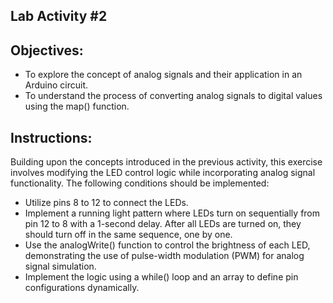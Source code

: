 ## Lab Activity #2

## Objectives:
- To explore the concept of analog signals and their application in an Arduino circuit.
- To understand the process of converting analog signals to digital values using the map() function.

## Instructions:
Building upon the concepts introduced in the previous activity, this exercise involves modifying the LED control logic while incorporating analog signal functionality. The following conditions should be implemented:

- Utilize pins 8 to 12 to connect the LEDs.
- Implement a running light pattern where LEDs turn on sequentially from pin 12 to 8 with a 1-second delay. After all LEDs are turned on, they should turn off in the same sequence, one by one.
- Use the analogWrite() function to control the brightness of each LED, demonstrating the use of pulse-width modulation (PWM) for analog signal simulation.
- Implement the logic using a while() loop and an array to define pin configurations dynamically.
